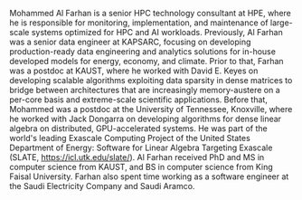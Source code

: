 Mohammed Al Farhan is a senior HPC technology consultant at HPE, where he is
responsible for monitoring, implementation, and maintenance of large-scale
systems optimized for HPC and AI workloads. Previously, Al Farhan was a senior
data engineer at KAPSARC, focusing on developing production-ready data engineering
and analytics solutions for in-house developed models for energy, economy, and climate.
Prior to that, Farhan was a postdoc at KAUST, where he worked with David E. Keyes on
developing scalable algorithms exploiting data sparsity in dense matrices to
bridge between architectures that are increasingly memory-austere on a per-core
basis and extreme-scale scientific applications. Before that, Mohammed was a
postdoc at the University of Tennessee, Knoxville, where he worked with Jack
Dongarra on developing algorithms for dense linear algebra on distributed,
GPU-accelerated systems. He was part of the world's leading Exascale Computing
Project of the United States Department of Energy: Software for Linear Algebra
Targeting Exascale (SLATE, https://icl.utk.edu/slate/). Al Farhan received PhD
and MS in computer science from KAUST, and BS in computer science from King
Faisal University. Farhan also spent time working as a software engineer at the
Saudi Electricity Company and Saudi Aramco.
